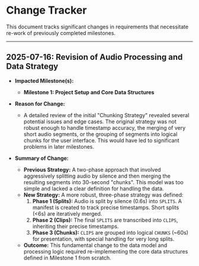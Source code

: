 # Change Tracker

This document tracks significant changes in requirements that necessitate re-work of previously completed milestones.

---

## 2025-07-16: Revision of Audio Processing and Data Strategy

*   **Impacted Milestone(s):**
    *   **Milestone 1: Project Setup and Core Data Structures**

*   **Reason for Change:**
    *   A detailed review of the initial "Chunking Strategy" revealed several potential issues and edge cases. The original strategy was not robust enough to handle timestamp accuracy, the merging of very short audio segments, or the grouping of segments into logical chunks for the user interface. This would have led to significant problems in later milestones.

*   **Summary of Change:**
    *   **Previous Strategy:** A two-phase approach that involved aggressively splitting audio by silence and then merging the resulting segments into 30-second "chunks". This model was too simple and lacked a clear definition for handling the data.
    *   **New Strategy:** A more robust, three-phase strategy was defined:
        1.  **Phase 1 (Splits):** Audio is split by silence (0.6s) into `SPLITS`. A manifest is created to track precise timestamps. Short splits (<6s) are iteratively merged.
        2.  **Phase 2 (Clips):** The final `SPLITS` are transcribed into `CLIPS`, inheriting their precise timestamps.
        3.  **Phase 3 (Chunks):** `CLIPS` are grouped into logical `CHUNKS` (~60s) for presentation, with special handling for very long splits.
    *   **Outcome:** This fundamental change to the data model and processing logic required re-implementing the core data structures defined in Milestone 1 from scratch.
